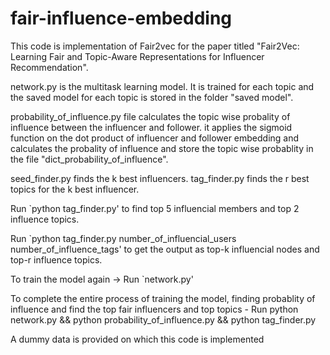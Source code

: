 # fair-influence-embedding
This code is implementation of Fair2vec for the paper titled "Fair2Vec: Learning Fair and Topic-Aware
 Representations for Influencer Recommendation".

network.py is the multitask learning model. It is trained for each topic and the saved model for each topic is stored in the folder "saved model".

probability_of_influence.py file calculates the topic wise probality of influence between the influencer and follower.
it applies the sigmoid function on the dot product of influencer and follower embedding and calculates the probality of influence and store the topic wise probablity in the
file "dict_probability_of_influence".

seed_finder.py finds the k best influencers.
tag_finder.py finds the r best topics for the k best influencer.

Run `python tag_finder.py' to find top 5 influencial members and top 2 influence topics.

Run `python tag_finder.py number_of_influencial_users number_of_influence_tags' to get the output as top-k influencial nodes and top-r influence topics.

To train the model again -> Run `network.py'

To complete the entire process of training the model, finding probablity of influence and find the top fair influencers and top topics - Run python network.py && python probability_of_influence.py && python tag_finder.py

A dummy data is provided on which this code is implemented



